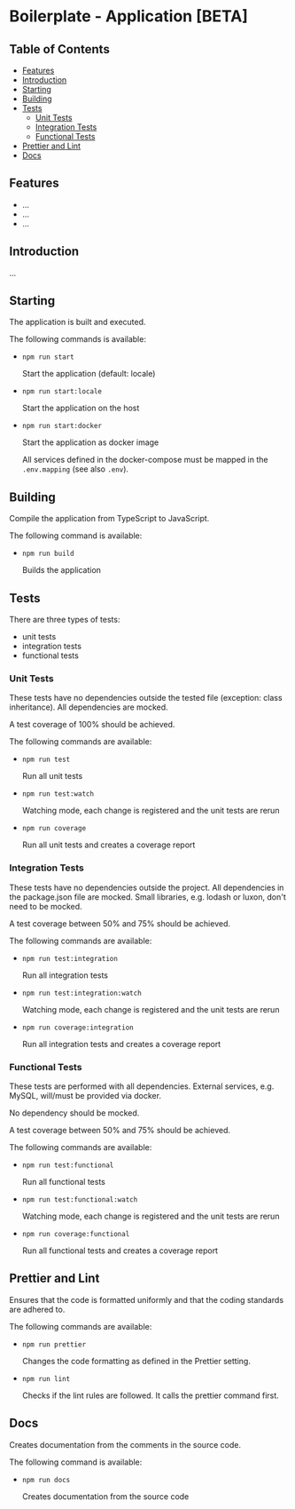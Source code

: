 # Boilerplate - Application [BETA]

## Table of Contents

- [Features](#features)
- [Introduction](#introduction)
- [Starting](#starting)
- [Building](#building)
- [Tests](#tests)
  - [Unit Tests](#unit-tests)
  - [Integration Tests](#integration-tests)
  - [Functional Tests](#functional-tests)
- [Prettier and Lint](#prettier-and-lint)
- [Docs](#docs)

## Features

- ...
- ...
- ...

## Introduction

...

## Starting

The application is built and executed.

The following commands is available:

- `npm run start`

  Start the application (default: locale)

- `npm run start:locale`

  Start the application on the host

- `npm run start:docker`

  Start the application as docker image

  All services defined in the docker-compose must be mapped in the `.env.mapping` (see also `.env`).

## Building

Compile the application from TypeScript to JavaScript.

The following command is available:

- `npm run build`

  Builds the application

## Tests

There are three types of tests:

- unit tests
- integration tests
- functional tests

### Unit Tests

These tests have no dependencies outside the tested file (exception: class inheritance). All dependencies are mocked.

A test coverage of 100% should be achieved.

The following commands are available:

- `npm run test`

  Run all unit tests

- `npm run test:watch`

  Watching mode, each change is registered and the unit tests are rerun

- `npm run coverage`

  Run all unit tests and creates a coverage report

### Integration Tests

These tests have no dependencies outside the project. All dependencies in the package.json file are mocked.
Small libraries, e.g. lodash or luxon, don't need to be mocked.

A test coverage between 50% and 75% should be achieved.

The following commands are available:

- `npm run test:integration`

  Run all integration tests

- `npm run test:integration:watch`

  Watching mode, each change is registered and the unit tests are rerun

- `npm run coverage:integration`

  Run all integration tests and creates a coverage report

### Functional Tests

These tests are performed with all dependencies. External services, e.g. MySQL, will/must be provided via docker.

No dependency should be mocked.

A test coverage between 50% and 75% should be achieved.

The following commands are available:

- `npm run test:functional`

  Run all functional tests

- `npm run test:functional:watch`

  Watching mode, each change is registered and the unit tests are rerun

- `npm run coverage:functional`

  Run all functional tests and creates a coverage report

## Prettier and Lint

Ensures that the code is formatted uniformly and that the coding standards are adhered to.

The following commands are available:

- `npm run prettier`

  Changes the code formatting as defined in the Prettier setting.

- `npm run lint`

  Checks if the lint rules are followed. It calls the prettier command first.

## Docs

Creates documentation from the comments in the source code.

The following command is available:

- `npm run docs`

  Creates documentation from the source code
